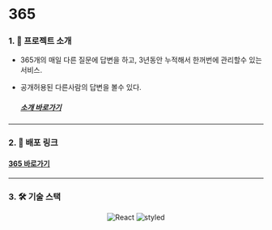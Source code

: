 # 365

### 1. 💁 프로젝트 소개

- 365개의 매일 다른 질문에 답변을 하고, 3년동안 누적해서 한꺼번에 관리할수 있는 서비스.

- 공개허용된 다른사람의 답변을 볼수 있다.

  ##### [소개 바로가기](http://front365.s3-website.ap-northeast-2.amazonaws.com/introduce)

---

### 2. 🔗 배포 링크

#### [365 바로가기](http://front365.s3-website.ap-northeast-2.amazonaws.com/365)

---

### 3. 🛠️ 기술 스택

<p align="center"> <img alt="React" src="https://img.shields.io/badge/react-%2320232a.svg?style=for-the-badge&logo=react&logoColor=%2361DAFB" />
<img alt="styled" src="https://img.shields.io/badge/styled--components-DB7093?style=for-the-badge&logo=styled-components&logoColor=white" />  </p>

